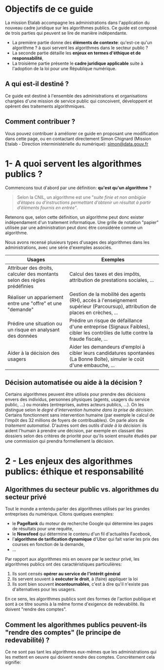 # Objectifs de ce guide

La mission Etalab accompagne les administrations dans l'application du nouveau cadre juridique sur les algorithmes publics.
Ce guide est composé de trois parties qui peuvent se lire de manière indépendante.
- La première partie donne des **éléments de contexte**: qu'est-ce qu'un algorithme ? à quoi servent les algorithmes dans le secteur public ? 
- La seconde partie détaille les **enjeux en termes d'éthique et de responsabilité**, 
- La troisième partie présente le **cadre juridique applicable** suite à l'adoption de la loi pour une République numérique.

## A qui est-il destiné ?

Ce guide est destiné à l'ensemble des administrations et organisations chargées d'une mission de service public qui concoivent, développent et opèrent des traitements algorithmiques.

## Comment contribuer ?

Vous pouvez contribuer à améliorer ce guide en proposant une modification dans cette page, ou en contactant directement Simon Chignard (Mission Etalab - Direction interministérielle du numérique): simon@data.gouv.fr

# 1- A quoi servent les algorithmes publics ?

Commencons tout d'abord par une définition: **qu'est qu'un algorithme** ? 
> Selon la CNIL, un algorithme est une "*suite finie et non ambigüe d’étapes ou d’instructions permettant d’obtenir un résultat à partir d’éléments fournis en entrée"*.

Retenons que, selon cette définition, un algorithme peut donc exister indépendament d'un traitement informatique. Une grille de notation "papier" utilisée par une administration peut donc être considérée comme un algorithme.

Nous avons recensé plusieurs types d'usages des algorithmes dans les administrations, avec une série d'exemples associés.

| Usages      | Exemples |
| ----------- | ----------- |
| Attribuer des droits, calculer des montants selon des règles prédéfinies| Calcul des taxes et des impôts, attribution de prestations sociales, ... |
| Réaliser un appariement entre une "offre" et une "demande"   | Gestion de la mobilité des agents (RH), accès à l'enseignement supérieur (Parcoursup), attribution de places en crèches, ... |
| Prédire une situation ou un risque en analysant des données  | Prédire un risque de défaillance d'une entreprise (Signaux Faibles), cibler les contrôles de lutte contre la fraude fiscale, ...        |
| Aider à la décision des usagers | Aider les demandeurs d'emploi à cibler leurs candidatures spontanées (La Bonne Boîte), simuler le coût d'une embauche, ...        |

## Décision automatisée ou aide à la décision ?

Certains algorithmes peuvent être utilisés pour prendre des décisions envers des individus, personnes physiques (agents, usagers du service public, ...) ou morales (entreprises, autres acteurs publics, ...).
On les distingue selon le *degré d'intervention humaine dans la prise de décision*. 
Certains fonctionnent sans intervention humaine (par exemple le calcul de l'impôt des 32 millions de foyers de contribuables). On parle alors de *traitement automatisé*. 
D'autres sont des outils d'*aide à la décision*: ils aident l'humain à prendre une décision, par exemple en classant des dossiers selon des critères de priorité pour qu'ils soient ensuite étudiés par une commission qui prendra formellement la décision.

# 2 - Les enjeux des algorithmes publics: éthique et responsabilité

## Algorithmes du secteur public vs. algorithmes du secteur privé

Tout le monde a entendu parler des algorithmes utilisés par les grandes entreprises du numérique. Citons quelques exemples: 
- le **PageRank** du moteur de recherche Google qui détermine les pages de résultats pour une requête,
- le **Newsfeed** qui détermine le contenu d'un fil d'actualités Facebook,
- l'**algorithme de tarification dynamique** d'Uber qui fait varier les prix des courses en fonction de la demande, 
- ...

Par rapport aux algorithmes mis en oeuvre par le secteur privé, les algorithmes publics ont des caractéristiques particulières: 
1. Ils sont censés **opérer au service de l'intérêt général**
2. Ils servent souvent à **exécuter le droit**, à (faire) appliquer la loi
3. Ils sont bien souvent **incontournables**, c'est à dire qu'il n'existe pas d'alternatives pour les usagers.

En ce sens, les algorithmes publics sont des formes de l'action publique et sont à ce titre soumis à la même forme d'exigence de redevabilité. Ils doivent "rendre des comptes".

## Comment les algorithmes publics peuvent-ils "rendre des comptes" (le principe de redevabilité) ?

Ce ne sont pas tant les algorithmes eux-mêmes que les administrations qui les mettent en oeuvre qui doivent rendre des comptes. Concrètement cela signifie: 
